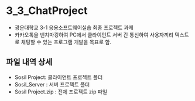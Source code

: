 # 3_3_ChatProject
* 광운대학교 3-1 응용소프트웨어실습 최종 프로젝트 과제
* 카카오톡을 밴치마킹하여 PC에서 클라이언트 서버 간 통신하여 사용자끼리 텍스트로 채팅할 수 있는 프로그램 개발을 목표로 함.
## 파일 내역 상세
* Sosil Project: 클라이언트 프로젝트 폴더
* Sosil_Server : 서버 프로젝트 폴더
* Sosil Project.zip : 전체 프로젝트 zip 파일
